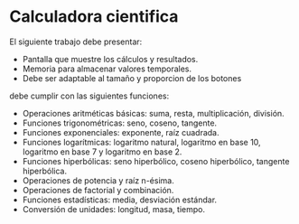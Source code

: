 # Calculadora cientifica
El siguiente trabajo debe presentar:
- Pantalla que muestre los cálculos y resultados.
- Memoria para almacenar valores temporales.
- Debe ser adaptable al tamaño y proporcion de los botones

debe cumplir con las siguientes funciones:
- Operaciones aritméticas básicas: suma, resta, multiplicación, división.
- Funciones trigonométricas: seno, coseno, tangente.
- Funciones exponenciales: exponente, raíz cuadrada.
- Funciones logarítmicas: logaritmo natural, logaritmo en base 10, logaritmo en base 7 y logaritmo en base 2.
- Funciones hiperbólicas: seno hiperbólico, coseno hiperbólico, tangente hiperbólica.
- Operaciones de potencia y raíz n-ésima.
- Operaciones de factorial y combinación.
- Funciones estadísticas: media, desviación estándar.
- Conversión de unidades: longitud, masa, tiempo.


